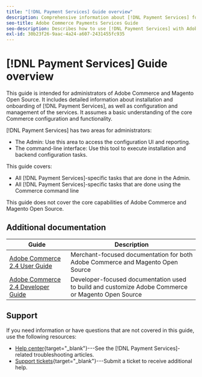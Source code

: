 ```yaml
---
title: "[!DNL Payment Services] Guide overview"
description: Comprehensive information about [!DNL Payment Services] for Adobe Commerce and Magento Open Source administrators, including installation and onboarding
seo-title: Adobe Commerce Payments Services Guide
seo-description: Describes how to use [!DNL Payment Services] with Adobe Commerce or Magento Open Source.
exl-id: 30b23f26-9aac-4a24-a607-2431455fc935
---
```

# [!DNL Payment Services] Guide overview

This guide is intended for administrators of Adobe Commerce and Magento Open Source. It includes detailed information about installation and onboarding of [!DNL Payment Services], as well as configuration and management of the services. It assumes a basic understanding of the core Commerce configuration and functionality.

[!DNL Payment Services] has two areas for administrators:

* The Admin: Use this area to access the configuration UI and reporting.
* The command-line interface: Use this tool to execute installation and backend configuration tasks.

This guide covers:

* All [!DNL Payment Services]-specific tasks that are done in the Admin.
* All [!DNL Payment Services]-specific tasks that are done using the Commerce command line

This guide does not cover the core capabilities of Adobe Commerce and Magento Open Source.

## Additional documentation

| Guide | Description |
|------ | ----------- |
| [Adobe Commerce 2.4 User Guide](https://docs.magento.com/user-guide/) | Merchant-focused documentation for both Adobe Commerce and Magento Open Source |
| [Adobe Commerce 2.4 Developer Guide](https://devdocs.magento.com/) | Developer-focused documentation used to build and customize Adobe Commerce or Magento Open Source |

## Support

If you need information or have questions that are not covered in this guide, use the following resources:

* [Help center](https://support.magento.com/hc/en-us){target="_blank"}---See the [!DNL Payment Services]-related troubleshooting articles.
* [Support tickets](https://support.magento.com/hc/en-us/articles/360000913794#submit-ticket){target="_blank"}---Submit a ticket to receive additional help.

